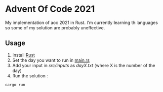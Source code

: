# Advent Of Code 2021

My implementation of aoc 2021 in Rust. I'm currently learning th languages so some of my solution are probably uneffective. 

## Usage

1. Install [Rust](https://www.rust-lang.org/)
2. Set the day you want to run in [main.rs](./src/main.rs)
3. Add your input in *src/inputs* as *dayX.txt* (where X is the number of the day)
4. Run the solution :
```sh
cargo run
```